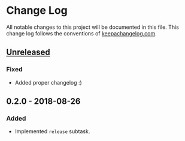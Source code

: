 # Change Log
All notable changes to this project will be documented in this file. This change log follows the conventions of [keepachangelog.com](http://keepachangelog.com/).

## [Unreleased]
### Fixed
- Added proper changelog :)

## 0.2.0 - 2018-08-26
### Added
- Implemented `release` subtask.

[Unreleased]: https://github.com/dryewo/lein-changelog/compare/0.2.0...HEAD
